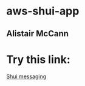 # aws-shui-app
## Alistair McCann

# Try this link:
[Shui messaging](http://ally-shui-messaging.s3-website.eu-north-1.amazonaws.com)

